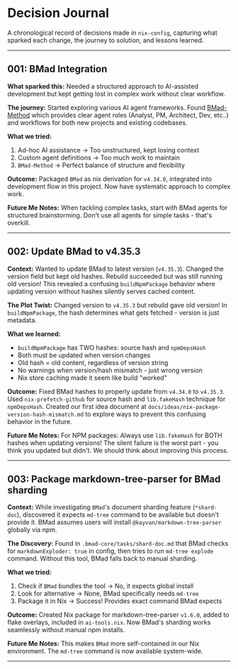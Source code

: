 # Decision Journal

A chronological record of decisions made in `nix-config`, capturing what sparked each change, the journey to solution, and lessons learned.

---

## 001: BMad Integration

**What sparked this:** Needed a structured approach to AI-assisted development but kept getting lost in complex work without clear workflow.

**The journey:** Started exploring various AI agent frameworks. Found [BMad-Method](https://github.com/bmadcode/BMAD-METHOD) which provides clear agent roles (Analyst, PM, Architect, Dev, etc..) and workflows for both new projects and existing codebases.

**What we tried:**

1. Ad-hoc AI assistance → Too unstructured, kept losing context
2. Custom agent definitions → Too much work to maintain
3. `BMad-Method` → Perfect balance of structure and flexibility

**Outcome:** Packaged `BMad` as nix derivation for `v4.34.0`, integrated into development flow in this project. Now have systematic approach to complex work.

**Future Me Notes:** When tackling complex tasks, start with BMad agents for structured brainstorming. Don't use all agents for simple tasks - that's overkill.

---

## 002: Update BMad to v4.35.3

**Context:** Wanted to update BMad to latest version (`v4.35.3`). Changed the version field but kept old hashes. Rebuild succeeded but was still running old version! This revealed a confusing `buildNpmPackage` behavior where updating version without hashes silently serves cached content.

**The Plot Twist:** Changed version to `v4.35.3` but rebuild gave old version! In `buildNpmPackage`, the hash determines what gets fetched - version is just metadata.

**What we learned:**

- `buildNpmPackage` has TWO hashes: source hash and `npmDepsHash`
- Both must be updated when version changes
- Old hash = old content, regardless of version string  
- No warnings when version/hash mismatch - just wrong version
- Nix store caching made it seem like build "worked"

**Outcome:** Fixed BMad hashes to properly update from `v4.34.0` to `v4.35.3`. Used `nix-prefetch-github` for source hash and `lib.fakeHash` technique for `npmDepsHash`. Created our first idea document at `docs/ideas/nix-package-version-hash-mismatch.md` to explore ways to prevent this confusing behavior in the future.

**Future Me Notes:** For NPM packages: Always use `lib.fakeHash` for BOTH hashes when updating versions! The silent failure is the worst part - you think you updated but didn't. We should think about improving this process.

---

## 003: Package markdown-tree-parser for BMad sharding

**Context:** While investigating `BMad`'s document sharding feature (`*shard-doc`), discovered it expects `md-tree` command to be available but doesn't provide it. BMad assumes users will install `@kayvan/markdown-tree-parser` globally via npm.

**The Discovery:** Found in `.bmad-core/tasks/shard-doc.md` that BMad checks for `markdownExploder: true` in config, then tries to run `md-tree explode` command. Without this tool, BMad falls back to manual sharding.

**What we tried:**

1. Check if `BMad` bundles the tool → No, it expects global install
2. Look for alternative → None, BMad specifically needs `md-tree`
3. Package it in Nix → Success! Provides exact command BMad expects

**Outcome:** Created Nix package for markdown-tree-parser `v1.6.0`, added to flake overlays, included in `ai-tools.nix`. Now BMad's sharding works seamlessly without manual npm installs.

**Future Me Notes:** This makes `BMad` more self-contained in our Nix environment. The `md-tree` command is now available system-wide.

---
